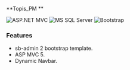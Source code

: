 **Topis_PM **

![ASP.NET MVC](https://img.shields.io/badge/ASP.NET_MVC-4.8-blue)
![MS SQL Server](https://img.shields.io/badge/MS_SQL_Server-2019-blue)
![Bootstrap](https://img.shields.io/badge/Bootstrap-5.0-blue)


### Features
- sb-admin 2 bootstrap template.
- ASP MVC 5.
- Dynamic Navbar.




